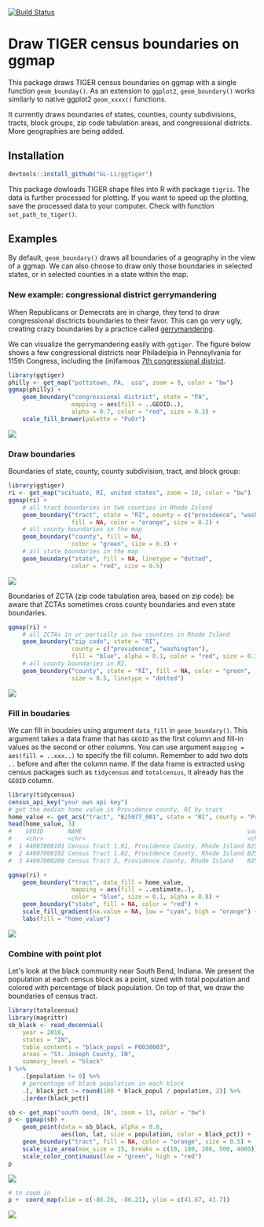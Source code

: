 [![Build Status](https://travis-ci.org/GL-Li/ggtiger.svg?branch=master)](https://travis-ci.org/GL-Li/ggtiger)

Draw TIGER census boundaries on ggmap
=====================================

This package draws TIGER census boundaries on ggmap with a single function `geom_bounday()`. As an extension to `ggplot2`, `geom_boundary()` works similarly to native ggplot2 `geom_xxxx()` functions.

It currently draws boundaries of states, counties, county subdivisions, tracts, block groups, zip code tabulation areas, and congressional districts. More geographies are being added.

Installation
------------

``` r
devtools::install_github("GL-Li/ggtiger")
```

This package dowloads TIGER shape files into R with package `tigris`. The data is further processed for plotting. If you want to speed up the plotting, save the processed data to your computer. Check with function `set_path_to_tiger()`.

Examples
--------

By default, `geom_boundary()` draws all boundaries of a geography in the view of a ggmap. We can also choose to draw only those boundaries in selected states, or in selected counties in a state within the map.

### New example: congressional district gerrymandering

When Republicans or Demecrats are in charge, they tend to draw congressional disctricts boundaries to their favor. This can go very ugly, creating crazy boundaries by a practice called [gerrymandering](https://en.wikipedia.org/wiki/Gerrymandering).

We can visualize the gerrymandering easily with `ggtiger`. The figure below shows a few congressional districts near Philadelpia in Pennsylvania for 115th Congress, including the (in)famous [7th congressional district](https://en.wikipedia.org/wiki/Pennsylvania%27s_7th_congressional_district).

``` r
library(ggtiger)
philly <- get_map("pottstown, PA,  usa", zoom = 9, color = "bw")
ggmap(philly) +
    geom_boundary("congressional district", state = "PA",
                  mapping = aes(fill = ..GEOID..),
                  alpha = 0.7, color = "red", size = 0.3) +
    scale_fill_brewer(palette = "PuOr")
```

![](figures/congressional_disctrict.png)

### Draw boundaries

Boundaries of state, county, county subdivision, tract, and block group:

``` r
library(ggtiger)
ri <- get_map("scituate, RI, united states", zoom = 10, color = "bw")
ggmap(ri) +
    # all tract boundaries in two counties in Rhode Island
    geom_boundary("tract", state = "RI", county = c("providence", "washington"),
                  fill = NA, color = "orange", size = 0.2) +
    # all county boundaries in the map
    geom_boundary("county", fill = NA, 
                  color = "green", size = 0.3) +
    # all state boundaries in the map
    geom_boundary("state", fill = NA, linetype = "dotted", 
                  color = "red", size = 0.5)
```

![](figures/boundaries.png)

Boundaries of ZCTA (zip code tabulation area, based on zip code): be aware that ZCTAs sometimes cross county boundaries and even state boundaries.

``` r
ggmap(ri) +
    # all ZCTAs in or partially in two counties in Rhode Island
    geom_boundary("zip code", state = "RI", 
                  county = c("providence", "washington"),
                  fill = "blue", alpha = 0.1, color = "red", size = 0.3) +
    # all county boundaries in RI. 
    geom_boundary("county", state = "RI", fill = NA, color = "green", 
                  size = 0.5, linetype = "dotted")
```

![](figures/zip_code.png)

### Fill in boudaries

We can fill in boudaies using argument `data_fill` in `geom_boundary()`. This argument takes a data frame that has `GEOID` as the first column and fill-in values as the second or other columns. You can use argument `mapping = aes(fill = ..xxx..)` to specify the fill column. Remember to add two dots `..` before and after the column name. If the data frame is extracted using census packages such as `tidycensus` and `totalcensus`, it already has the `GEOID` column.

``` r
library(tidycensus)
census_api_key("your own api key")
# get the median home value in Providence county, RI by tract
home_value <- get_acs("tract", "B25077_001", state = "RI", county = "Providence") 
head(home_value, 3)
#    GEOID       NAME                                               variable   estimate   moe
#    <chr>       <chr>                                              <chr>         <dbl> <dbl>
#  1 44007000101 Census Tract 1.01, Providence County, Rhode Island B25077_001   155000  9765
#  2 44007000102 Census Tract 1.02, Providence County, Rhode Island B25077_001   154700 11819
#  3 44007000200 Census Tract 2, Providence County, Rhode Island    B25077_001   134600 31087

ggmap(ri) +
    geom_boundary("tract", data_fill = home_value, 
                  mapping = aes(fill = ..estimate..),
                  color = "blue", size = 0.1, alpha = 0.8) +
    geom_boundary("state", fill = NA, color = "red") +
    scale_fill_gradient(na.value = NA, low = "cyan", high = "orange") +
    labs(fill = "home_value")
```

![](figures/boundaries_with_fill.png)

### Combine with point plot

Let's look at the black community near South Bend, Indiana. We present the population at each census block as a point, sized with total population and colored with percentage of black population. On top of that, we draw the boundaries of census tract.

``` r
library(totalcensus)
library(magrittr)
sb_black <- read_decennial(
    year = 2010,
    states = "IN",
    table_contents = "black_popul = P0030003",
    areas = "St. Joseph County, IN",
    summary_level = "block"
) %>% 
    .[population != 0] %>%
    # percentage of black population in each block
    .[, black_pct := round(100 * black_popul / population, 2)] %>%
    .[order(black_pct)]

sb <- get_map("south bend, IN", zoom = 13, color = "bw")
p <- ggmap(sb) +
    geom_point(data = sb_black, alpha = 0.8,
               aes(lon, lat, size = population, color = black_pct)) +
    geom_boundary("tract", fill = NA, color = "orange", size = 0.5) +
    scale_size_area(max_size = 15, breaks = c(10, 100, 200, 500, 4000)) +
    scale_color_continuous(low = "green", high = "red") 
p
```

![](figures/boundaries_with_point.png)

``` r
# to zoom in
p +  coord_map(xlim = c(-86.26, -86.21), ylim = c(41.67, 41.7))
```

![](figures/boundaries_with_point_zoom.png)
